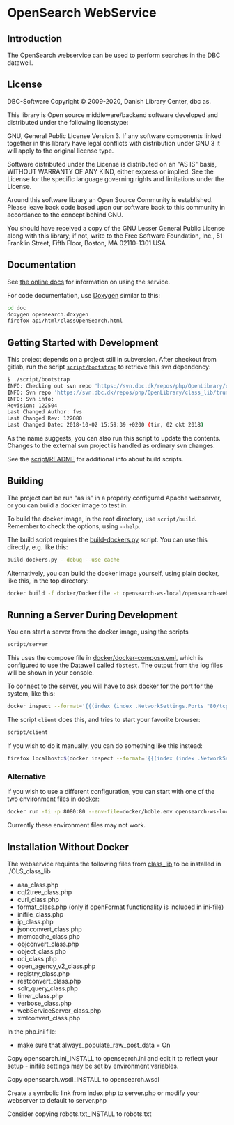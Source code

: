 # OpenSearch WebService

## Introduction

The OpenSearch webservice can be used to perform searches in the DBC datawell.


## License

DBC-Software Copyright © 2009-2020, Danish Library Center, dbc as.

This library is Open source middleware/backend software developed and distributed 
under the following licenstype:

GNU, General Public License Version 3. If any software components linked 
together in this library have legal conflicts with distribution under GNU 3 it
will apply to the original license type.

Software distributed under the License is distributed on an "AS IS" basis,
WITHOUT WARRANTY OF ANY KIND, either express or implied. See the License
for the specific language governing rights and limitations under the
License.

Around this software library an Open Source Community is established. Please
leave back code based upon our software back to this community in accordance to
the concept behind GNU. 

You should have received a copy of the GNU Lesser General Public
License along with this library; if not, write to the Free Software
Foundation, Inc., 51 Franklin Street, Fifth Floor, Boston, MA  02110-1301  USA

## Documentation

See [the online docs](http://oss.dbc.dk/services/open-search-web-service) for information on using the service.

For code documentation, use [Doxygen](http://www.doxygen.nl/) similar to this:
```bash
cd doc
doxygen opensearch.doxygen
firefox api/html/classOpenSearch.html
```

## Getting Started with Development

This project depends on a project still in subversion. After checkout from gitlab, 
run the script [`script/bootstrap`](script/bootstrap)
to retrieve this svn dependency:
```bash
$ ./script/bootstrap 
INFO: Checking out svn repo 'https://svn.dbc.dk/repos/php/OpenLibrary/class_lib/trunk' into directory './src/OLS_class_lib'
INFO: Svn repo 'https://svn.dbc.dk/repos/php/OpenLibrary/class_lib/trunk' checked out into directory './src/OLS_class_lib'
INFO: Svn info:
Revision: 122504
Last Changed Author: fvs
Last Changed Rev: 122080
Last Changed Date: 2018-10-02 15:59:39 +0200 (tir, 02 okt 2018)
```

As the name suggests, you can also run this script to update the contents. Changes to the external svn project is handled
as ordinary svn changes.

See the [script/README](script/README.md) for additional info about build scripts.

## Building

The project can be run "as is" in a properly configured Apache webserver, or you can build a docker image to test in.

To build the docker image, in the root directory, use `script/build`. Remember to 
check the options, using `--help`.

The build script requires the [build-dockers.py](https://gitlab.dbc.dk/i-scrum/build-tools) script. You can use this directly, 
e.g. like this:

```bash
build-dockers.py --debug --use-cache
```

Alternatively, you can build the docker image yourself, using plain docker, 
like this, in the top directory:

```bash
docker build -f docker/Dockerfile -t opensearch-ws-local/opensearch-webservice:latest .
``` 

## Running a Server During Development

You can start a server from the docker image, using the scripts

```bash
script/server
```

This uses the compose file in [docker/docker-compose.yml](docker/docker-compose.yml), which is configured
to use the Datawell called `fbstest`. The output from 
the log files will be shown in your console. 

To connect to the server, you will have to ask docker for the port for the system, like this:

```bash
docker inspect --format='{{(index (index .NetworkSettings.Ports "80/tcp") 0).HostPort}}' docker_opensearch-webservice_1
```

The script `client` does this, and tries to start your favorite browser:

```bash
script/client
```
 
If you wish to do it manually, you can do something like this instead:

```bash
firefox localhost:$(docker inspect --format='{{(index (index .NetworkSettings.Ports "80/tcp") 0).HostPort}}' docker_opensearch-webservice_1)/5.2
``` 
 
### Alternative

If you wish to use a different configuration, you can start with one of the two 
environment files in [docker](docker):

```bash
docker run -ti -p 8080:80 --env-file=docker/boble.env opensearch-ws-local/opensearch-webservice:latest
```

Currently these environment files may not work.

## Installation Without Docker
The webservice requires the following files from [class_lib](https://github.com/DBCDK/class_lib-webservice)
to be installed in ./OLS_class_lib
 * aaa_class.php
 * cql2tree_class.php
 * curl_class.php
 * format_class.php (only if openFormat functionality is included in ini-file)
 * inifile_class.php
 * ip_class.php
 * jsonconvert_class.php
 * memcache_class.php
 * objconvert_class.php
 * object_class.php
 * oci_class.php
 * open_agency_v2_class.php
 * registry_class.php
 * restconvert_class.php
 * solr_query_class.php
 * timer_class.php
 * verbose_class.php
 * webServiceServer_class.php
 * xmlconvert_class.php

In the php.ini file:
- make sure that always_populate_raw_post_data = On

Copy opensearch.ini_INSTALL to opensearch.ini and edit it to reflect your setup - inifile settings may be set by environment variables.

Copy opensearch.wsdl_INSTALL to opensearch.wsdl 

Create a symbolic link from index.php to server.php or modify your webserver to default to server.php

Consider copying robots.txt_INSTALL to robots.txt


